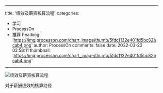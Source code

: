 
---
title: '绩效及薪资核算流程'
categories: 
 - 学习
 - ProcessOn
 - 推荐
headimg: 'https://img.processon.com/chart_image/thumb/5fdc1132e401fd5bc82bcab4.png'
author: ProcessOn
comments: false
date: 2022-03-23 02:58:11
thumbnail: 'https://img.processon.com/chart_image/thumb/5fdc1132e401fd5bc82bcab4.png'
---

<div>   
<img class="thumb" alt="绩效及薪资核算流程" src="https://img.processon.com/chart_image/thumb/5fdc1132e401fd5bc82bcab4.png" referrerpolicy="no-referrer">
<p>对于薪酬绩效的核算路径</p>  
</div>
            